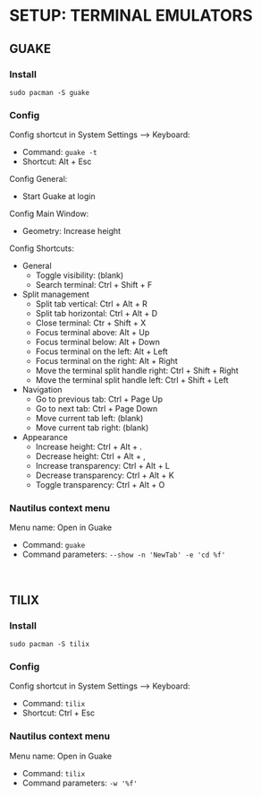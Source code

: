 # SETUP: TERMINAL EMULATORS

## GUAKE

### Install

```shell
sudo pacman -S guake
```

### Config

Config shortcut in System Settings ⟶ Keyboard:

- Command: `guake -t`
- Shortcut: Alt + Esc

Config General:

- Start Guake at login

Config Main Window:

- Geometry: Increase height

Config Shortcuts:

- General
  - Toggle visibility: (blank)
  - Search terminal: Ctrl + Shift + F
- Split management
  - Split tab vertical: Ctrl + Alt + R
  - Split tab horizontal: Ctrl + Alt + D
  - Close terminal: Ctr + Shift + X
  - Focus terminal above: Alt + Up
  - Focus terminal below: Alt + Down
  - Focus terminal on the left: Alt + Left
  - Focus terminal on the right: Alt + Right
  - Move the terminal split handle right: Ctrl + Shift + Right
  - Move the terminal split handle left: Ctrl + Shift + Left
- Navigation
  - Go to previous tab: Ctrl + Page Up
  - Go to next tab: Ctrl + Page Down
  - Move current tab left: (blank)
  - Move current tab right: (blank)
- Appearance
  - Increase height: Ctrl + Alt + .
  - Decrease height: Ctrl + Alt + ,
  - Increase transparency: Ctrl + Alt + L
  - Decrease transparency: Ctrl + Alt + K
  - Toggle transparency: Ctrl + Alt + O

### Nautilus context menu

Menu name: Open in Guake

- Command: `guake`
- Command parameters: `--show -n 'NewTab' -e 'cd %f'`

&nbsp;

## TILIX

### Install

```shell
sudo pacman -S tilix
```

### Config

Config shortcut in System Settings ⟶ Keyboard:

- Command: `tilix`
- Shortcut: Ctrl + Esc

### Nautilus context menu

Menu name: Open in Guake

- Command: `tilix`
- Command parameters: `-w '%f'`
